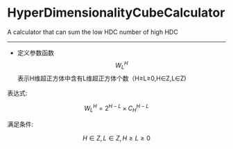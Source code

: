 # HyperDimensionalityCubeCalculator
A calculator that can sum the low HDC number of high HDC

---

* 定义参数函数 $$W _{L}^{H}$$ 表示H维超正方体中含有L维超正方体个数（H≥L≥0,H∈Z,L∈Z)

表达式:

$$W _{L}^{H} = 2^{H-L} \times C_{H}^{H-L} $$

满足条件:

$$H\in Z,L\in Z,H\ge L\ge 0$$





